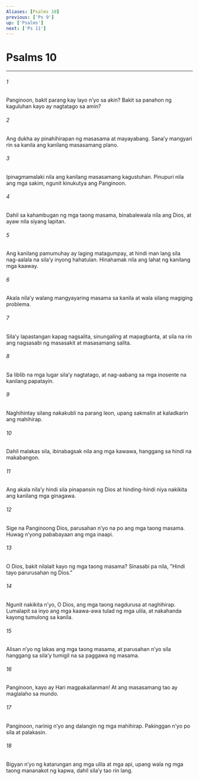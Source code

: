 ```yaml
---
Aliases: [Psalms 10]
previous: ['Ps 9']
up: ['Psalms']
next: ['Ps 11']
---
```

# Psalms 10

***

###### 1
Panginoon, bakit parang kay layo nʼyo sa akin? Bakit sa panahon ng kaguluhan kayo ay nagtatago sa amin? 

###### 2
Ang dukha ay pinahihirapan ng masasama at mayayabang. Sanaʼy mangyari rin sa kanila ang kanilang masasamang plano. 

###### 3
Ipinagmamalaki nila ang kanilang masasamang kagustuhan. Pinupuri nila ang mga sakim, ngunit kinukutya ang Panginoon. 

###### 4
Dahil sa kahambugan ng mga taong masama, binabalewala nila ang Dios, at ayaw nila siyang lapitan. 

###### 5
Ang kanilang pamumuhay ay laging matagumpay, at hindi man lang sila nag-aalala na silaʼy inyong hahatulan. Hinahamak nila ang lahat ng kanilang mga kaaway. 

###### 6
Akala nilaʼy walang mangyayaring masama sa kanila at wala silang magiging problema. 

###### 7
Silaʼy lapastangan kapag nagsalita, sinungaling at mapagbanta, at sila na rin ang nagsasabi ng masasakit at masasamang salita. 

###### 8
Sa liblib na mga lugar silaʼy nagtatago, at nag-aabang sa mga inosente na kanilang papatayin. 

###### 9
Naghihintay silang nakakubli na parang leon, upang sakmalin at kaladkarin ang mahihirap. 

###### 10
Dahil malakas sila, ibinabagsak nila ang mga kawawa, hanggang sa hindi na makabangon. 

###### 11
Ang akala nilaʼy hindi sila pinapansin ng Dios at hinding-hindi niya nakikita ang kanilang mga ginagawa. 

###### 12
Sige na Panginoong Dios, parusahan nʼyo na po ang mga taong masama. Huwag nʼyong pababayaan ang mga inaapi. 

###### 13
O Dios, bakit nilalait kayo ng mga taong masama? Sinasabi pa nila, "Hindi tayo parurusahan ng Dios." 

###### 14
Ngunit nakikita nʼyo, O Dios, ang mga taong nagdurusa at naghihirap. Lumalapit sa inyo ang mga kaawa-awa tulad ng mga ulila, at nakahanda kayong tumulong sa kanila. 

###### 15
Alisan nʼyo ng lakas ang mga taong masama, at parusahan nʼyo sila hanggang sa silaʼy tumigil na sa paggawa ng masama. 

###### 16
Panginoon, kayo ay Hari magpakailanman! At ang masasamang tao ay maglalaho sa mundo. 

###### 17
Panginoon, narinig nʼyo ang dalangin ng mga mahihirap. Pakinggan nʼyo po sila at palakasin. 

###### 18
Bigyan nʼyo ng katarungan ang mga ulila at mga api, upang wala ng mga taong mananakot ng kapwa, dahil silaʼy tao rin lang.
